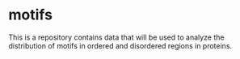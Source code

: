 # motifs

This is a repository contains data that will be used to analyze the distribution of motifs in ordered and disordered regions in proteins. 

